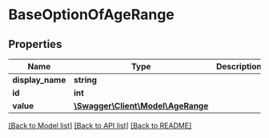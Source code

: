 # BaseOptionOfAgeRange

## Properties
Name | Type | Description | Notes
------------ | ------------- | ------------- | -------------
**display_name** | **string** |  | [optional] 
**id** | **int** |  | 
**value** | [**\Swagger\Client\Model\AgeRange**](AgeRange.md) |  | 

[[Back to Model list]](../README.md#documentation-for-models) [[Back to API list]](../README.md#documentation-for-api-endpoints) [[Back to README]](../README.md)


